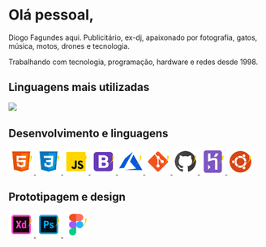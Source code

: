 # Olá pessoal,

Diogo Fagundes aqui. Publicitário, ex-dj, apaixonado por fotografia, gatos, música, motos, drones e tecnologia.

Trabalhando com tecnologia, programação, hardware e redes desde 1998.






## Linguagens mais utilizadas

<img height= "150" src="https://github-readme-stats.vercel.app/api/top-langs/?username=BrantLauro&theme=react&layout=compact" />



## Desenvolvimento e linguagens

<a href="#">
    <img src="https://github.com/djmacloud/djmacloud/raw/main/img/icons/html5.svg" width="50px">
</a>

<a href="#">
    <img src="https://github.com/djmacloud/djmacloud/raw/main/img/icons/css.svg" width="50px">
</a>

<a href="#">
    <img src="https://github.com/djmacloud/djmacloud/raw/main/img/icons/javascript.svg" width="50px">
</a>

<a href="#">
    <img src="https://github.com/djmacloud/djmacloud/raw/main/img/icons/bootstrap.svg" width="50px">
</a>

<a href="#">
    <img src="https://github.com/djmacloud/djmacloud/raw/main/img/icons/atlassian.svg" width="50px">
</a>

<a href="#">
    <img src="https://github.com/djmacloud/djmacloud/raw/main/img/icons/git.svg" width="50px">
</a>

<a href="#">
    <img src="https://github.com/djmacloud/djmacloud/raw/main/img/icons/github.svg" width="50px">
</a>

<a href="#">
    <img src="https://github.com/djmacloud/djmacloud/raw/main/img/icons/heroku.svg" width="50px">
</a>

<a href="#">
    <img src="https://github.com/djmacloud/djmacloud/raw/main/img/icons/ubuntu.svg" width="50px">
</a>



## Prototipagem e design

<a href="#">
    <img src="https://github.com/djmacloud/djmacloud/raw/main/img/icons/adobexd.svg" width="50px">
</a>

<a href="#">
    <img src="https://github.com/djmacloud/djmacloud/raw/main/img/icons/photoshop.svg" width="50px">
</a>

<a href="#">
    <img src="https://github.com/djmacloud/djmacloud/raw/main/img/icons/figma.svg" width="50px">
</a>